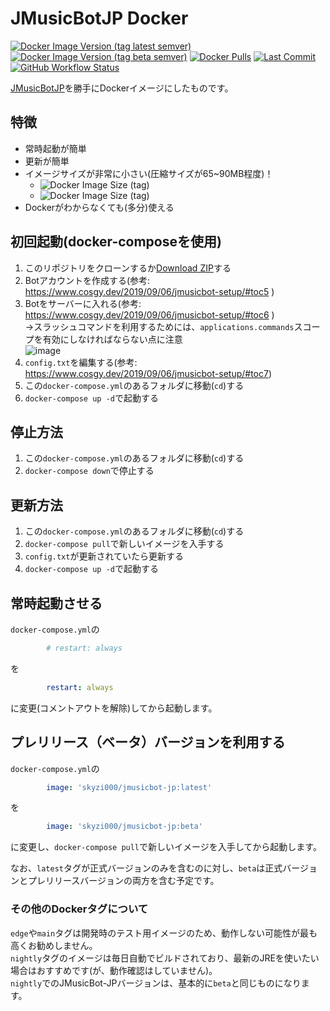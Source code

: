 # JMusicBotJP Docker

[![Docker Image Version (tag latest semver)](https://img.shields.io/docker/v/skyzi000/jmusicbot-jp/latest?label=latest)](https://hub.docker.com/r/skyzi000/jmusicbot-jp/tags?page=1&ordering=last_updated)
[![Docker Image Version (tag beta semver)](https://img.shields.io/docker/v/skyzi000/jmusicbot-jp/beta?label=beta)](https://hub.docker.com/r/skyzi000/jmusicbot-jp/tags?page=1&ordering=last_updated)
[![Docker Pulls](https://img.shields.io/docker/pulls/skyzi000/jmusicbot-jp)](https://hub.docker.com/r/skyzi000/jmusicbot-jp)
[![Last Commit](https://img.shields.io/github/last-commit/Skyzi000/JMusicBot-JP-Docker)](https://github.com/Skyzi000/JMusicBot-JP-Docker/commits)
[![GitHub Workflow Status](https://img.shields.io/github/workflow/status/Skyzi000/JMusicBot-JP-Docker/Docker)](https://github.com/Skyzi000/JMusicBot-JP-Docker/actions/workflows/docker-publish.yml)

[JMusicBotJP](https://github.com/Cosgy-Dev/JMusicBot-JP)を勝手にDockerイメージにしたものです。

## 特徴

- 常時起動が簡単
- 更新が簡単
- イメージサイズが非常に小さい(圧縮サイズが65~90MB程度)！
  - ![Docker Image Size (tag)](https://img.shields.io/docker/image-size/skyzi000/jmusicbot-jp/latest?label=latest%20size)
  - ![Docker Image Size (tag)](https://img.shields.io/docker/image-size/skyzi000/jmusicbot-jp/beta?label=beta%20size)
- Dockerがわからなくても(多分)使える

## 初回起動(docker-composeを使用)

1. このリポジトリをクローンするか[Download ZIP](https://github.com/Skyzi000/JMusicBot-JP-Docker/archive/refs/heads/main.zip)する
2. Botアカウントを作成する(参考: <https://www.cosgy.dev/2019/09/06/jmusicbot-setup/#toc5> )
3. Botをサーバーに入れる(参考: <https://www.cosgy.dev/2019/09/06/jmusicbot-setup/#toc6> )  
  →スラッシュコマンドを利用するためには、`applications.commands`スコープを有効にしなければならない点に注意  
  ![image](https://user-images.githubusercontent.com/38061609/162373657-efa3af49-25ba-4a24-a618-1547ea905feb.png)
4. `config.txt`を編集する(参考: <https://www.cosgy.dev/2019/09/06/jmusicbot-setup/#toc7>)
5. この`docker-compose.yml`のあるフォルダに移動(`cd`)する
6. `docker-compose up -d`で起動する

## 停止方法

1. この`docker-compose.yml`のあるフォルダに移動(`cd`)する
2. `docker-compose down`で停止する

## 更新方法

1. この`docker-compose.yml`のあるフォルダに移動(`cd`)する
2. `docker-compose pull`で新しいイメージを入手する
3. `config.txt`が更新されていたら更新する
4. `docker-compose up -d`で起動する

## 常時起動させる

`docker-compose.yml`の

```yml
        # restart: always
```

を

```yml
        restart: always
```

に変更(コメントアウトを解除)してから起動します。

## プレリリース（ベータ）バージョンを利用する

`docker-compose.yml`の

```yml
        image: 'skyzi000/jmusicbot-jp:latest'
```

を

```yml
        image: 'skyzi000/jmusicbot-jp:beta'
```

に変更し、`docker-compose pull`で新しいイメージを入手してから起動します。

なお、`latest`タグが正式バージョンのみを含むのに対し、`beta`は正式バージョンとプレリリースバージョンの両方を含む予定です。  

### その他のDockerタグについて

`edge`や`main`タグは開発時のテスト用イメージのため、動作しない可能性が最も高くお勧めしません。  
`nightly`タグのイメージは毎日自動でビルドされており、最新のJREを使いたい場合はおすすめです(が、動作確認はしていません)。  
`nightly`でのJMusicBot-JPバージョンは、基本的に`beta`と同じものになります。
